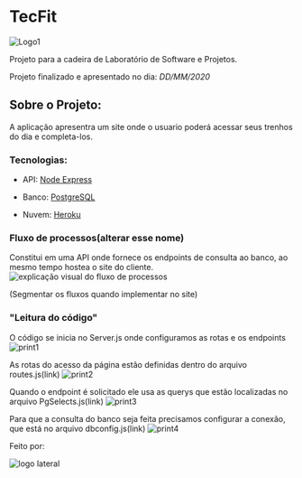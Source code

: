 # TecFit
![Logo1](https://user-images.githubusercontent.com/24635144/83213547-c430e280-a138-11ea-874f-9f218a1bdd57.png)

Projeto para a cadeira de Laboratório de Software e Projetos.


Projeto finalizado e apresentado no dia: _DD/MM/2020_


## Sobre o Projeto:

A aplicação apresentra um site onde o usuario poderá acessar seus trenhos do dia e completa-los.

### Tecnologias:
* API: [Node Express](https://expressjs.com/pt-br/)

* Banco: [PostgreSQL](https://www.postgresql.org/)

* Nuvem: [Heroku](https://www.heroku.com/)

### Fluxo de processos(alterar esse nome)

Constitui em uma API onde fornece os endpoints de consulta ao banco, ao mesmo tempo hostea o site do cliente.
![explicação visual do fluxo de processos](https://user-images.githubusercontent.com/24635144/83213060-91d2b580-a137-11ea-8a7c-25722da8d351.png)


(Segmentar os fluxos quando implementar no site)

### "Leitura do código"
O código se inicia no Server.js onde configuramos as rotas e os endpoints
![print1](https://user-images.githubusercontent.com/24635144/83213093-a616b280-a137-11ea-86f7-d12a2a17cf7d.png)

As rotas do acesso da página estão definidas dentro do arquivo routes.js(link)
![print2](https://user-images.githubusercontent.com/24635144/83213132-bf1f6380-a137-11ea-9f2e-45f0beeb86ec.png)

Quando o endpoint é solicitado ele usa as querys que estão localizadas no arquivo PgSelects.js(link)
![print3](https://user-images.githubusercontent.com/24635144/83213141-c8a8cb80-a137-11ea-85ed-b19b42699ba1.png)

Para que a consulta do banco seja feita precisamos configurar a conexão, que está no arquivo dbconfig.js(link)
![print4](https://user-images.githubusercontent.com/24635144/83213157-d3636080-a137-11ea-983e-c180137a73e7.png)


Feito por:

![logo lateral](https://user-images.githubusercontent.com/24635144/83213346-4a98f480-a138-11ea-9313-7e269714f76a.png)
